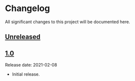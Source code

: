 # Changelog

All significant changes to this project will be documented here.

## [Unreleased]

## [1.0]

Release date: 2021-02-08

*   Initial release.

[Unreleased]: https://github.com/deepmind/fancyflags/compare/v1.0...HEAD
[1.0]: https://github.com/deepmind/fancyflags/releases/tag/v1.0
